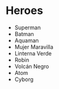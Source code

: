 # Heroes

- Superman
- Batman
- Aquaman
- Mujer Maravilla
- Linterna Verde
- Robin
- Volcán Negro
- Atom
- Cyborg
